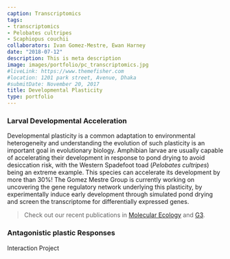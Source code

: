 ```yaml
---
caption: Transcriptomics
tags:
- transcriptomics
- Pelobates cultripes
- Scaphiopus couchii
collaborators: Ivan Gomez-Mestre, Ewan Harney
date: "2018-07-12"
description: This is meta description
image: images/portfolio/pc_transcriptomics.jpg
#liveLink: https://www.themefisher.com
#location: 1201 park street, Avenue, Dhaka
#submitDate: November 20, 2017
title: Developmental Plasticity
type: portfolio
---
```

### Larval Developmental Acceleration

Developmental plasticity is a common adaptation to environmental heterogeneity and understanding the evolution of such plasticity is an important goal in evolutionary biology. Amphibian larvae are usually capable of accelerating their development in response to pond drying to avoid desiccation risk, with the Western Spadefoot toad (_Pelobates cultripes_) being an extreme example. This species can accelerate its development by more than 30%! The Gomez Mestre Group is currently working on uncovering the gene regulatory network underlying this plasticity, by experimentally induce early development through simulated pond drying and screen the transcriptome for differentially expressed genes.

> Check out our recent publications in [Molecular Ecology](https://onlinelibrary.wiley.com/doi/abs/10.1111/mec.15883) and [G3](https://www.g3journal.org/content/9/8/2647).


### Antagonistic plastic Responses

Interaction Project
